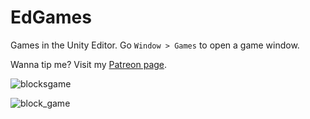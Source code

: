 # EdGames

Games in the Unity Editor.
Go `Window > Games` to open a game window.

Wanna tip me? Visit my [Patreon page](https://www.patreon.com/plyoung).

![blocksgame](https://user-images.githubusercontent.com/837362/29765355-23663ad2-8bdb-11e7-9d7e-d503792d114e.gif)

![block_game](https://user-images.githubusercontent.com/837362/29765340-19a5ad8e-8bdb-11e7-896d-87311324859d.png)

